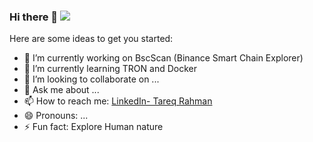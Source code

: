 ### Hi there 👋 ![](https://komarev.com/ghpvc/?username=tareq75&label=ME)


<!--
**tareq75/tareq75** is a ✨ _special_ ✨ repository because its `README.md` (this file) appears on your GitHub profile.
-->
Here are some ideas to get you started:

- 🔭 I’m currently working on BscScan (Binance Smart Chain Explorer)
- 🌱 I’m currently learning TRON and Docker
- 👯 I’m looking to collaborate on ...
- 💬 Ask me about ...
- 📫 How to reach me: [LinkedIn- Tareq Rahman](https://www.linkedin.com/in/tareq-rahman-bd)
- 😄 Pronouns: ...
- ⚡ Fun fact: Explore Human nature

